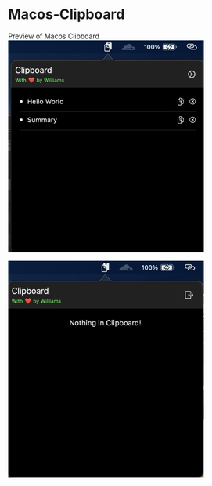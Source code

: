 # Macos-Clipboard
Preview of Macos Clipboard
<br/>
<img src="https://github.com/WilAy1/Macos-Clipboard/blob/master/Images/clipboard1.png?raw=true" alt="Clipboard Preview" width=400/>

<img src="https://github.com/WilAy1/Macos-Clipboard/blob/master/Images/clipboard_empty.png?raw=true" alt="Clipboard Preview" width=400/>
